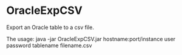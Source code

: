 OracleExpCSV
============

Export an Oracle table to a csv file.

The usage:
java -jar OracleExpCSV.jar hostname:port/instance user password tablename filename.csv